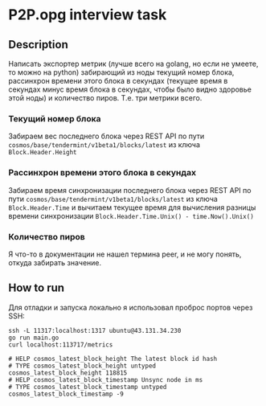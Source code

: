 # P2P.opg interview task

## Description
Написать экспортер метрик (лучше всего на golang, но если не умеете, то можно на python) забирающий из ноды текущий номер блока, рассинхрон времени этого блока в секундах (текущее время в секундах минус время блока в секундах, чтобы было видно здоровье этой ноды) и количество пиров. Т.е. три метрики всего.

### Текущий номер блока
Забираем вес последнего блока через REST API по пути `cosmos/base/tendermint/v1beta1/blocks/latest` из ключа `Block.Header.Height`

### Рассинхрон времени этого блока в секундах
Забираем время синхронизации последнего блока через REST API по пути `cosmos/base/tendermint/v1beta1/blocks/latest` из ключа `Block.Header.Time` и вычитаем текущее время для вычисления разницы времени синхронизации `Block.Header.Time.Unix() - time.Now().Unix()`

### Количество пиров
Я что-то в документации не нашел термина peer, и не могу понять, откуда забирать значение.

## How to run

Для отладки и запуска локально я использовал проброс портов через SSH:

```
ssh -L 11317:localhost:1317 ubuntu@43.131.34.230
go run main.go
curl localhost:113717/metrics

# HELP cosmos_latest_block_height The latest block id hash
# TYPE cosmos_latest_block_height untyped
cosmos_latest_block_height 118815
# HELP cosmos_latest_block_timestamp Unsync node in ms
# TYPE cosmos_latest_block_timestamp untyped
cosmos_latest_block_timestamp -9
```

